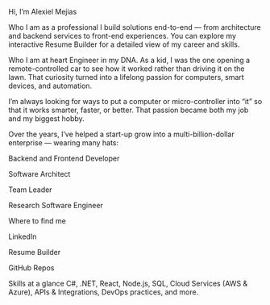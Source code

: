 Hi, I’m Alexiel Mejias

Who I am as a professional
I build solutions end-to-end — from architecture and backend services to front-end experiences. You can explore my interactive Resume Builder
 for a detailed view of my career and skills.

Who I am at heart
Engineer in my DNA. As a kid, I was the one opening a remote-controlled car to see how it worked rather than driving it on the lawn. That curiosity turned into a lifelong passion for computers, smart devices, and automation.

I’m always looking for ways to put a computer or micro-controller into “it” so that it works smarter, faster, or better. That passion became both my job and my biggest hobby.

Over the years, I’ve helped a start-up grow into a multi-billion-dollar enterprise — wearing many hats:

Backend and Frontend Developer

Software Architect

Team Leader

Research Software Engineer

Where to find me

LinkedIn

Resume Builder

GitHub Repos

Skills at a glance
C#, .NET, React, Node.js, SQL, Cloud Services (AWS & Azure), APIs & Integrations, DevOps practices, and more.
